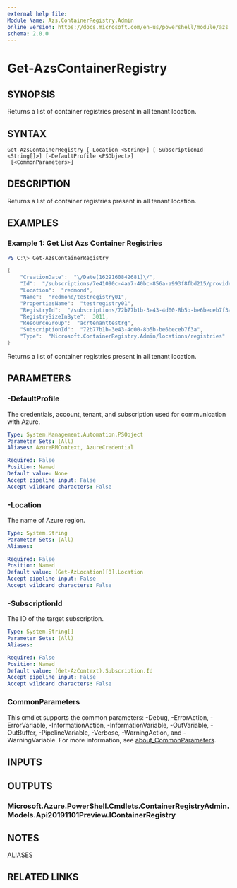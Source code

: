 ```yaml
---
external help file:
Module Name: Azs.ContainerRegistry.Admin
online version: https://docs.microsoft.com/en-us/powershell/module/azs.containerregistry.admin/get-azscontainerregistry
schema: 2.0.0
---
```


# Get-AzsContainerRegistry

## SYNOPSIS
Returns a list of container registries present in all tenant location.

## SYNTAX

```
Get-AzsContainerRegistry [-Location <String>] [-SubscriptionId <String[]>] [-DefaultProfile <PSObject>]
 [<CommonParameters>]
```

## DESCRIPTION
Returns a list of container registries present in all tenant location.

## EXAMPLES

### Example 1: Get List Azs Container Registries
```powershell
PS C:\> Get-AzsContainerRegistry

{
    "CreationDate":  "\/Date(1629160842681)\/",
    "Id":  "/subscriptions/7e41090c-4aa7-40bc-856a-a993f8fbd215/providers/Microsoft.ContainerRegistry.Admin/locations/redmond/registries/testregistry01",
    "Location":  "redmond",
    "Name":  "redmond/testregistry01",
    "PropertiesName":  "testregistry01",
    "RegistryId":  "/subscriptions/72b77b1b-3e43-4d00-8b5b-be6beceb7f3a/resourceGroups/acrtenanttestrg/providers/Microsoft.ContainerRegistry/registries/testregistry01",
    "RegistrySizeInByte":  3011,
    "ResourceGroup":  "acrtenanttestrg",
    "SubscriptionId":  "72b77b1b-3e43-4d00-8b5b-be6beceb7f3a",
    "Type":  "Microsoft.ContainerRegistry.Admin/locations/registries"
}
```

Returns a list of container registries present in all tenant location.

## PARAMETERS

### -DefaultProfile
The credentials, account, tenant, and subscription used for communication with Azure.

```yaml
Type: System.Management.Automation.PSObject
Parameter Sets: (All)
Aliases: AzureRMContext, AzureCredential

Required: False
Position: Named
Default value: None
Accept pipeline input: False
Accept wildcard characters: False
```

### -Location
The name of Azure region.

```yaml
Type: System.String
Parameter Sets: (All)
Aliases:

Required: False
Position: Named
Default value: (Get-AzLocation)[0].Location
Accept pipeline input: False
Accept wildcard characters: False
```

### -SubscriptionId
The ID of the target subscription.

```yaml
Type: System.String[]
Parameter Sets: (All)
Aliases:

Required: False
Position: Named
Default value: (Get-AzContext).Subscription.Id
Accept pipeline input: False
Accept wildcard characters: False
```

### CommonParameters
This cmdlet supports the common parameters: -Debug, -ErrorAction, -ErrorVariable, -InformationAction, -InformationVariable, -OutVariable, -OutBuffer, -PipelineVariable, -Verbose, -WarningAction, and -WarningVariable. For more information, see [about_CommonParameters](http://go.microsoft.com/fwlink/?LinkID=113216).

## INPUTS

## OUTPUTS

### Microsoft.Azure.PowerShell.Cmdlets.ContainerRegistryAdmin.Models.Api20191101Preview.IContainerRegistry

## NOTES

ALIASES

## RELATED LINKS

